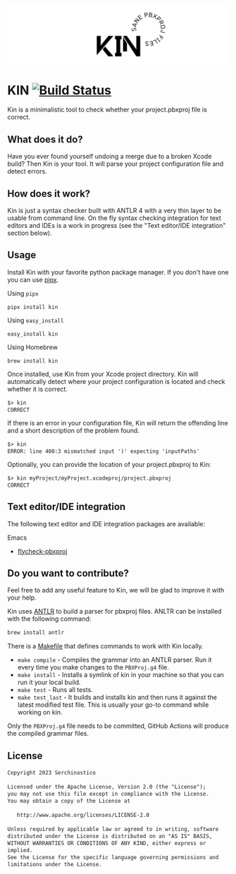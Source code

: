 ![logo][logo]

# KIN [![Build Status](https://github.com/Serchinastico/Kin/actions/workflows/python-publish.yml/badge.svg)](https://github.com/Serchinastico/Kin/releases)

Kin is a minimalistic tool to check whether your project.pbxproj file is correct.

## What does it do?

Have you ever found yourself undoing a merge due to a broken Xcode build? Then Kin is your tool. It will parse your project configuration file and detect errors.

## How does it work?

Kin is just a syntax checker built with ANTLR 4 with a very thin layer to be usable from command line. On the fly syntax checking integration for text editors and IDEs is a work in progress (see the "Text editor/IDE integration" section below).

## Usage

Install Kin with your favorite python package manager. If you don't have one you can use [pipx](https://pypa.github.io/pipx/).

Using `pipx`

```
pipx install kin
```

Using `easy_install`

```
easy_install kin
```

Using Homebrew

```
brew install kin
```

Once installed, use Kin from your Xcode project directory. Kin will automatically detect where your project configuration is located and check whether it is correct.

```
$> kin
CORRECT
```

If there is an error in your configuration file, Kin will return the offending line and a short description of the problem found.

```
$> kin
ERROR: line 400:3 mismatched input ')' expecting 'inputPaths'
```

Optionally, you can provide the location of your project.pbxproj to Kin:

```
$> kin myProject/myProject.xcodeproj/project.pbxproj
CORRECT
```

## Text editor/IDE integration

The following text editor and IDE integration packages are available:

Emacs

- [flycheck-pbxproj](https://github.com/danielmartin/flycheck-pbxproj)

## Do you want to contribute?

Feel free to add any useful feature to Kin, we will be glad to improve it with your help.

Kin uses [ANTLR](https://www.antlr.org/) to build a parser for pbxproj files. ANLTR can be installed with the following command:

```bash
brew install antlr
```

There is a [Makefile](./Makefile) that defines commands to work with Kin locally.

- `make compile` - Compiles the grammar into an ANTLR parser. Run it every time you make changes to the `PBXProj.g4` file.
- `make install` - Installs a symlink of kin in your machine so that you can run it your local build.
- `make test` - Runs all tests.
- `make test_last` - It builds and installs kin and then runs it against the latest modified test file. This is usually your go-to command while working on kin.

Only the `PBXProj.g4` file needs to be committed, GitHub Actions will produce the compiled grammar files.

## License

    Copyright 2023 Serchinastico

    Licensed under the Apache License, Version 2.0 (the "License");
    you may not use this file except in compliance with the License.
    You may obtain a copy of the License at

       http://www.apache.org/licenses/LICENSE-2.0

    Unless required by applicable law or agreed to in writing, software
    distributed under the License is distributed on an "AS IS" BASIS,
    WITHOUT WARRANTIES OR CONDITIONS OF ANY KIND, either express or implied.
    See the License for the specific language governing permissions and
    limitations under the License.

[logo]: art/logo.png

